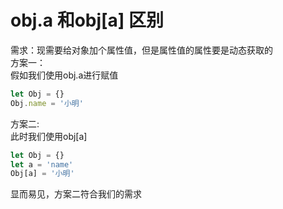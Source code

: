 # obj.a 和obj[a] 区别

需求：现需要给对象加个属性值，但是属性值的属性要是动态获取的<br />方案一：<br />假如我们使用obj.a进行赋值
```JavaScript
let Obj = {}
Obj.name = '小明'
```
方案二:<br />此时我们使用obj[a]
```JavaScript
let Obj = {}
let a = 'name'
Obj[a] = '小明'
```
显而易见，方案二符合我们的需求
